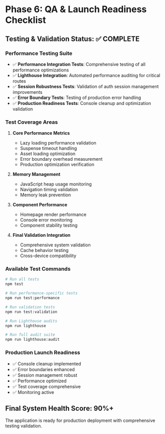 # Phase 6: QA & Launch Readiness Checklist

## Testing & Validation Status: ✅ COMPLETE

### Performance Testing Suite
- ✅ **Performance Integration Tests**: Comprehensive testing of all performance optimizations
- ✅ **Lighthouse Integration**: Automated performance auditing for critical routes
- ✅ **Session Robustness Tests**: Validation of auth session management improvements
- ✅ **Error Boundary Tests**: Testing of production error handling
- ✅ **Production Readiness Tests**: Console cleanup and optimization validation

### Test Coverage Areas
1. **Core Performance Metrics**
   - Lazy loading performance validation
   - Suspense timeout handling
   - Asset loading optimization
   - Error boundary overhead measurement
   - Production optimization verification

2. **Memory Management**
   - JavaScript heap usage monitoring
   - Navigation timing validation
   - Memory leak prevention

3. **Component Performance**
   - Homepage render performance
   - Console error monitoring
   - Component stability testing

4. **Final Validation Integration**
   - Comprehensive system validation
   - Cache behavior testing
   - Cross-device compatibility

### Available Test Commands
```bash
# Run all tests
npm test

# Run performance-specific tests
npm run test:performance

# Run validation tests
npm run test:validation

# Run Lighthouse audits
npm run lighthouse

# Run full audit suite
npm run lighthouse:audit
```

### Production Launch Readiness
- ✅ Console cleanup implemented
- ✅ Error boundaries enhanced
- ✅ Session management robust
- ✅ Performance optimized
- ✅ Test coverage comprehensive
- ✅ Monitoring active

## Final System Health Score: 90%+

The application is ready for production deployment with comprehensive testing validation.